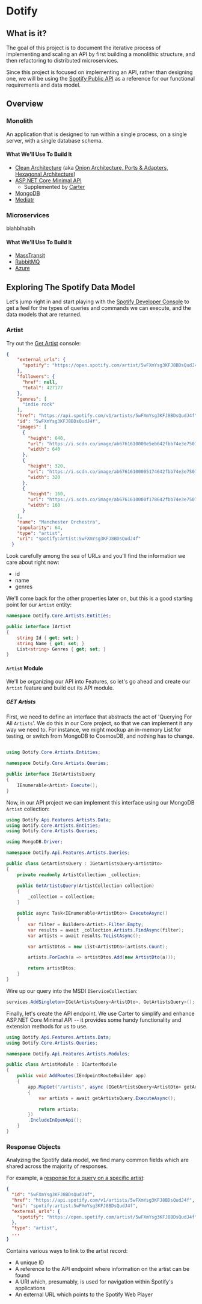 # Dotify

## What is it?
The goal of this project is to document the iterative process of implementing and scaling an API by first building a monolithic structure, and then refactoring to distributed microservices.

Since this project is focused on implementing an API, rather than designing one, we will be using the [Spotify Public API](https://developer.spotify.com/documentation/web-api/) as a reference for our functional requirements and data model.

## Overview
### Monolith
An application that is designed to run within a single process, on a single server, with a single database schema.

#### What We'll Use To Build It
- [Clean Architecture](https://blog.cleancoder.com/uncle-bob/2012/08/13/the-clean-architecture.html) (aka [Onion Architecture, Ports & Adapters, Hexagonal Architecture](https://en.wikipedia.org/wiki/Hexagonal_architecture_(software)))
- [ASP.NET Core Minimal API](https://docs.microsoft.com/en-us/aspnet/core/fundamentals/minimal-apis?view=aspnetcore-6.0)
  - Supplemented by [Carter](https://github.com/CarterCommunity/Carter)
- [MongoDB](https://docs.mongodb.com/)
- [Mediatr](https://github.com/jbogard/MediatR)


### Microservices
blahblhablh

#### What We'll Use To Build It
- [MassTransit](https://masstransit-project.com/)
- [RabbitMQ](https://www.rabbitmq.com/)
- [Azure](https://docs.microsoft.com/en-us/azure/app-service/quickstart-dotnetcore?tabs=net60&pivots=development-environment-vs)




## Exploring The Spotify Data Model
Let's jump right in and start playing with the [Spotify Developer Console](https://developer.spotify.com/console/) to get a feel for the types of queries and commands we can execute, and the data models that are returned.

### Artist
Try out the [Get Artist](https://developer.spotify.com/console/get-artist/?id=5wFXmYsg3KFJ8BDsQudJ4f) console:

```json
{
    "external_urls": {
      "spotify": "https://open.spotify.com/artist/5wFXmYsg3KFJ8BDsQudJ4f"
    },
    "followers": {
      "href": null,
      "total": 427177
    },
    "genres": [
      "indie rock"
    ],
    "href": "https://api.spotify.com/v1/artists/5wFXmYsg3KFJ8BDsQudJ4f",
    "id": "5wFXmYsg3KFJ8BDsQudJ4f",
    "images": [
      {
        "height": 640,
        "url": "https://i.scdn.co/image/ab6761610000e5eb642fbb74e3e7507c12d8b8fd",
        "width": 640
      },
      {
        "height": 320,
        "url": "https://i.scdn.co/image/ab67616100005174642fbb74e3e7507c12d8b8fd",
        "width": 320
      },
      {
        "height": 160,
        "url": "https://i.scdn.co/image/ab6761610000f178642fbb74e3e7507c12d8b8fd",
        "width": 160
      }
    ],
    "name": "Manchester Orchestra",
    "popularity": 64,
    "type": "artist",
    "uri": "spotify:artist:5wFXmYsg3KFJ8BDsQudJ4f"
  }
```

Look carefully among the sea of URLs and you'll find the information we care about right now:
- id
- name
- genres

We'll come back for the other properties later on, but this is a good starting point for our `Artist` entity:

```csharp
namespace Dotify.Core.Artists.Entities;

public interface IArtist
{
    string Id { get; set; }
    string Name { get; set; }
    List<string> Genres { get; set; }
}
```

#### `Artist` Module

We'll be organizing our API into Features, so let's go ahead and create our `Artist` feature and build out its API module.

##### GET Artists
First, we need to define an interface that abstracts the act of 'Querying For All `Artists`'. We do this in our Core project, so that we can implement it any way we need to. For instance, we might mockup an in-memory List for testing, or switch from MongoDB to CosmosDB, and nothing has to change.

```csharp

using Dotify.Core.Artists.Entities;

namespace Dotify.Core.Artists.Queries;

public interface IGetArtistsQuery
{
    IEnumerable<Artist> Execute();
}
```
Now, in our API project we can implement this interface using our MongoDB `Artist` collection:

```csharp
using Dotify.Api.Features.Artists.Data;
using Dotify.Core.Artists.Entities;
using Dotify.Core.Artists.Queries;

using MongoDB.Driver;

namespace Dotify.Api.Features.Artists.Queries;

public class GetArtistsQuery : IGetArtistsQuery<ArtistDto>
{
    private readonly ArtistCollection _collection;

    public GetArtistsQuery(ArtistCollection collection)
    {
        _collection = collection;
    }

    public async Task<IEnumerable<ArtistDto>> ExecuteAsync()
    {
        var filter = Builders<Artist>.Filter.Empty;
        var results = await _collection.Artists.FindAsync(filter);
        var artists = await results.ToListAsync();

        var artistDtos = new List<ArtistDto>(artists.Count);

        artists.ForEach(a => artistDtos.Add(new ArtistDto(a)));

        return artistDtos;
    }
}
```

Wire up our query into the MSDI `IServiceCollection`:
```csharp
services.AddSingleton<IGetArtistsQuery<ArtistDto>, GetArtistsQuery>();
```

Finally, let's create the API endpoint. We use Carter to simplify and enhance ASP.NET Core Minimal API -- it provides some handy functionality and extension methods for us to use.

```csharp
using Dotify.Api.Features.Artists.Data;
using Dotify.Core.Artists.Queries;

namespace Dotify.Api.Features.Artists.Modules;

public class ArtistModule : ICarterModule
{
    public void AddRoutes(IEndpointRouteBuilder app)
    {
        app.MapGet("/artists", async (IGetArtistsQuery<ArtistDto> getArtistsQuery, HttpResponse res) =>
        {
            var artists = await getArtistsQuery.ExecuteAsync();

            return artists;
        })
        .IncludeInOpenApi();
    }
}
```

### Response Objects

Analyzing the Spotify data model, we find many common fields which are shared across the majority of responses. 

For example, a [response for a query on a specific artist](https://developer.spotify.com/console/get-artist/?id=5wFXmYsg3KFJ8BDsQudJ4f):

```json
{
  "id": "5wFXmYsg3KFJ8BDsQudJ4f",
  "href": "https://api.spotify.com/v1/artists/5wFXmYsg3KFJ8BDsQudJ4f",
  "uri": "spotify:artist:5wFXmYsg3KFJ8BDsQudJ4f",
  "external_urls": {
    "spotify": "https://open.spotify.com/artist/5wFXmYsg3KFJ8BDsQudJ4f"
  },
  "type": "artist",
  ...
}
```
Contains various ways to link to the artist record:
- A unique ID
- A reference to the API endpoint where information on the artist can be found
- A URI which, presumably, is used for navigation within Spotify's applications
- An external URL which points to the Spotify Web Player